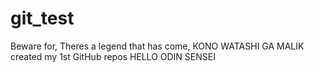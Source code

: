 # git_test
Beware for, Theres a legend that has come, KONO WATASHI GA MALIK created my 1st GitHub repos
HELLO ODIN SENSEI